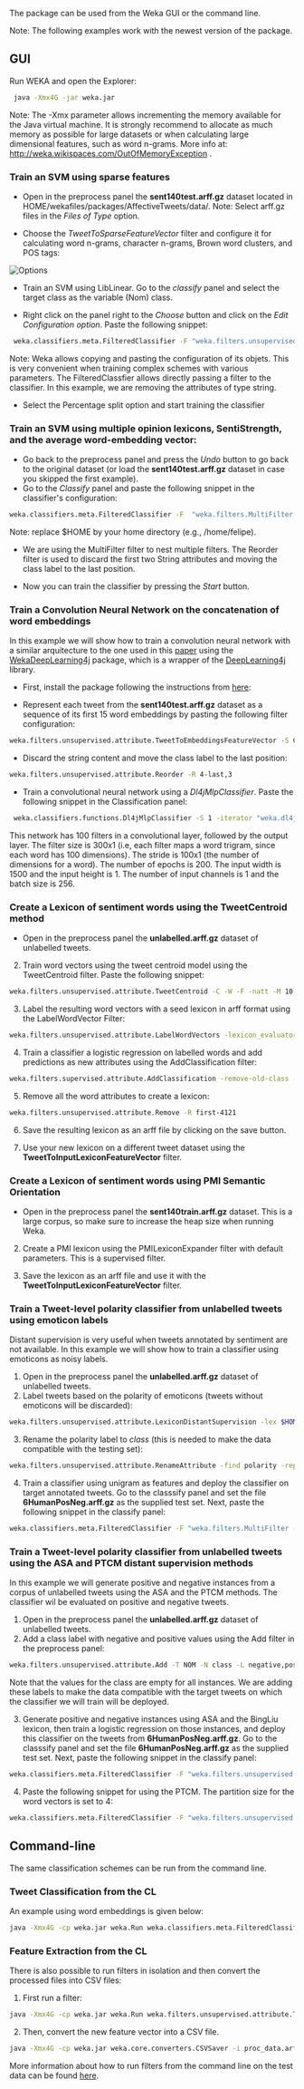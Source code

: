 

The package can be used from the Weka GUI or the command line.

Note: The following examples work with the newest version of the package. 

## GUI 

Run WEKA and open the Explorer:  
```bash
 java -Xmx4G -jar weka.jar 
```

Note: The -Xmx parameter allows incrementing the memory available for the Java virtual machine. It is strongly recommend to allocate as much memory as possible for large datasets or when calculating large dimensional features, such as word n-grams. More info at: http://weka.wikispaces.com/OutOfMemoryException .

### Train an SVM using sparse features

* Open in the preprocess panel the __sent140test.arff.gz__ dataset located in HOME/wekafiles/packages/AffectiveTweets/data/. Note: Select arff.gz files in the *Files of Type* option. 

* Choose the *TweetToSparseFeatureVector* filter and configure it for calculating word n-grams, character n-grams, Brown word clusters, and POS tags:


![Options](img/tweetToSparseOptions.png)


* Train an SVM using LibLinear. Go to the *classify* panel and select the target class as the variable (Nom) class. 
 
* Right click on the panel right to the *Choose* button and click on the *Edit Configuration option*. Paste the following snippet:
 
```bash
 weka.classifiers.meta.FilteredClassifier -F "weka.filters.unsupervised.attribute.RemoveType -T string" -W    weka.classifiers.functions.LibLINEAR -- -S 1 -C 1.0 -E 0.001 -B 1.0 -L 0.1 -I 1000
``` 

 Note: Weka allows copying and pasting the configuration of its objets. This is very convenient when training complex schemes with various parameters.  The FilteredClassfier allows directly  passing a filter to the classifier. In this example, we are removing the attributes of type string.
 
* Select the Percentage split option and start training the classifier 

### Train an SVM using multiple opinion lexicons, SentiStrength, and the average word-embedding vector:
* Go back to the preprocess panel and press the *Undo* button to go back to the original dataset (or load the __sent140test.arff.gz__ dataset in case you skipped the first example).
* Go to the *Classify* panel and paste the following snippet in the classifier's configuration:

```bash
weka.classifiers.meta.FilteredClassifier -F  "weka.filters.MultiFilter -F \"weka.filters.unsupervised.attribute.TweetToSentiStrengthFeatureVector -L $HOME/wekafiles/packages/AffectiveTweets/lexicons/SentiStrength/english -stemmer weka.core.stemmers.NullStemmer -stopwords-handler \\\"weka.core.stopwords.Null \\\" -I 1 -U -tokenizer \\\"weka.core.tokenizers.TweetNLPTokenizer \\\"\" -F \"weka.filters.unsupervised.attribute.TweetToLexiconFeatureVector -F -D -R -A -T -L -N -P -J -H -Q -stemmer weka.core.stemmers.NullStemmer -stopwords-handler \\\"weka.core.stopwords.Null \\\" -I 1 -U -tokenizer \\\"weka.core.tokenizers.TweetNLPTokenizer \\\"\" -F \"weka.filters.unsupervised.attribute.TweetToEmbeddingsFeatureVector -S AVERAGE_ACTION -embeddingHandler \\\"affective.core.CSVEmbeddingHandler -K $HOME/wekafiles/packages/AffectiveTweets/resources/w2v.twitter.edinburgh.100d.csv.gz -sep \\\\\\\"\\\\\\\\t\\\\\\\" -I last\\\" -K 15 -stemmer weka.core.stemmers.NullStemmer -stopwords-handler \\\"weka.core.stopwords.Null \\\" -I 1 -U -tokenizer \\\"weka.core.tokenizers.TweetNLPTokenizer \\\"\" -F \"weka.filters.unsupervised.attribute.Reorder -R 4-last,3\"" -W weka.classifiers.functions.LibLINEAR -- -S 1 -C 1.0 -E 0.001 -B 1.0 -L 0.1 -I 1000
```
 Note: replace $HOME by your home directory (e.g., /home/felipe). 

* We are using the MultiFilter filter to nest multiple filters.  The Reorder filter is used to discard the first two String attributes and moving the class label to the last position.

* Now you can train the classifier by pressing the *Start* button. 


### Train a Convolution Neural Network on the concatenation of word embeddings
In this example we will show how to train a convolution neural network with a similar arquitecture to the one used in this [paper](http://dl.acm.org/citation.cfm?doid=2766462.2767830) using the [WekaDeepLearning4j](https://deeplearning.cms.waikato.ac.nz/) package, which is a wrapper of the [DeepLearning4j](https://deeplearning4j.org/) library. 

* First, install the package following the instructions from [here](https://deeplearning.cms.waikato.ac.nz/install/):


* Represent each tweet from the __sent140test.arff.gz__  dataset as a sequence of its first 15 word embeddings by pasting the following filter configuration:

```bash
weka.filters.unsupervised.attribute.TweetToEmbeddingsFeatureVector -S CONCATENATE_ACTION -embeddingHandler "affective.core.CSVEmbeddingHandler -K $HOME/wekafiles/wekafiles/packages/AffectiveTweets/resources/w2v.twitter.edinburgh.100d.csv.gz -sep \"\\t\" -I last" -K 15 -stemmer weka.core.stemmers.NullStemmer -stopwords-handler "weka.core.stopwords.Null " -I 1 -U -tokenizer "weka.core.tokenizers.TweetNLPTokenizer "

```

* Discard the string content and move the class label to the last position:

```bash
weka.filters.unsupervised.attribute.Reorder -R 4-last,3
```

* Train a convolutional neural network using a *Dl4jMlpClassifier*. Paste the following snippet in the Classification panel: 

```bash
 weka.classifiers.functions.Dl4jMlpClassifier -S 1 -iterator "weka.dl4j.iterators.ConvolutionalInstancesIterator -height 1 -numChannels 1 -bs 256 -width 1500" -layers "weka.dl4j.layers.ConvolutionLayer -nFilters 100 -activation identity -adamMeanDecay 0.9 -adamVarDecay 0.999 -biasInit 1.0 -biasL1 0.0 -biasL2 0.0 -blr 0.01 -mode Truncate -cudnnAlgoMode PREFER_FASTEST -dist \"weka.dl4j.distribution.NormalDistribution -mean 0.001 -std 1.0\" -dropout 0.0 -epsilon 1.0E-6 -gradientNormalization None -gradNormThreshold 1.0 -kernelSizeX 300 -kernelSizeY 1 -L1 0.0 -L2 0.0 -name \"Convolution layer\" -lr 0.01 -momentum 0.9 -paddingX 0 -paddingY 0 -rho 0.0 -rmsDecay 0.95 -strideX 100 -strideY 1 -updater NESTEROVS -weightInit XAVIER" -layers "weka.dl4j.layers.OutputLayer -activation softmax -adamMeanDecay 0.9 -adamVarDecay 0.999 -biasInit 1.0 -biasL1 0.0 -biasL2 0.0 -blr 0.01 -dist \"weka.dl4j.distribution.NormalDistribution -mean 0.001 -std 1.0\" -dropout 0.0 -epsilon 1.0E-6 -gradientNormalization None -gradNormThreshold 1.0 -L1 0.0 -L2 0.0 -name \"Output layer\" -lr 0.01 -lossFn LossMCXENT() -momentum 0.9 -rho 0.0 -rmsDecay 0.95 -updater NESTEROVS -weightInit XAVIER" -logFile weka.log -numEpochs 200 -algorithm STOCHASTIC_GRADIENT_DESCENT
```


This network has 100 filters in a convolutional layer, followed by the output layer. The filter size is 300x1 (i.e, each filter maps a word trigram, since each word has 100 dimensions). The stride is 100x1 (the number of dimensions for a word). The number of epochs is 200. The input width is 1500 and the input height is 1. The number of input channels is 1 and the batch size is 256.


### Create a Lexicon of sentiment words using the TweetCentroid method

* Open in the preprocess panel the __unlabelled.arff.gz__ dataset of unlabelled tweets. 

2. Train word vectors using the tweet centroid model using the TweetCentroid filter. Paste the following snippet:

```bash
weka.filters.unsupervised.attribute.TweetCentroid -C -W -F -natt -M 10 -N 10 -H $HOME/wekafiles/packages/AffectiveTweets/resources/50mpaths2.txt.gz -stemmer weka.core.stemmers.NullStemmer -stopwords-handler "weka.core.stopwords.Null " -I 1 -U -tokenizer "weka.core.tokenizers.TweetNLPTokenizer "


```

3. Label the resulting word vectors with a seed lexicon in arff format using the LabelWordVector Filter:

```bash
weka.filters.unsupervised.attribute.LabelWordVectors -lexicon_evaluator "affective.core.ArffLexiconWordLabeller -lexiconFile $HOME/wekafiles/packages/AffectiveTweets/lexicons/arff_lexicons/metaLexEmo.arff -B MetaLexEmo -A 1 -lex-stemmer weka.core.stemmers.NullStemmer" -U -I last
```

4. Train a classifier a logistic regression on labelled words and add predictions as new attributes using the AddClassification filter:

```bash
weka.filters.supervised.attribute.AddClassification -remove-old-class -distribution -W "weka.classifiers.meta.FilteredClassifier -F \"weka.filters.unsupervised.attribute.RemoveType -T string\" -W weka.classifiers.functions.LibLINEAR -- -S 7 -C 1.0 -E 0.001 -B 1.0 -P -L 0.1 -I 1000"
```

5. Remove all the word attributes to create a lexicon:

```bash
weka.filters.unsupervised.attribute.Remove -R first-4121
```

6. Save the resulting lexicon as an arff file by clicking on the save button.

7. Use your new lexicon on a different tweet dataset using the __TweetToInputLexiconFeatureVector__ filter.



### Create a Lexicon of sentiment words using PMI Semantic Orientation
* Open in the preprocess panel the __sent140train.arff.gz__ dataset. This is a large corpus, so make sure to increase the heap size when running Weka.

2. Create a PMI lexicon using the PMILexiconExpander filter with default parameters. This is a supervised filter.

3. Save the lexicon as an arff file and use it with the __TweetToInputLexiconFeatureVector__ filter.


### Train a Tweet-level polarity classifier from unlabelled tweets using emoticon labels

Distant supervision is very useful when tweets annotated by sentiment are not available. In this example we will show how to train a classifier using emoticons as noisy labels.

1. Open in the preprocess panel the __unlabelled.arff.gz__ dataset of unlabelled tweets. 
2. Label tweets based on the polarity of emoticons (tweets without emoticons will be discarded):

```bash
weka.filters.unsupervised.attribute.LexiconDistantSupervision -lex $HOME/wekafiles/packages/AffectiveTweets/lexicons/arff_lexicons/emoticons.arff -polatt polarity -negval negative -posval positive -removeMatchingWord -I 1 -tokenizer "weka.core.tokenizers.TweetNLPTokenizer " 
```
3. Rename the polarity label to *class* (this is needed to make the data compatible with the testing set):

```bash
weka.filters.unsupervised.attribute.RenameAttribute -find polarity -replace class -R last
```

4. Train a classifier using unigram as features and deploy the classifier on target annotated tweets. Go to the classsify panel and set the file __6HumanPosNeg.arff.gz__ as the supplied test set. Next, paste the following snippet in the classify panel:


```bash
weka.classifiers.meta.FilteredClassifier -F "weka.filters.MultiFilter -F \"weka.filters.unsupervised.attribute.TweetToSparseFeatureVector -E 5 -D 3 -I 0 -F -M 0 -G 0 -taggerFile $HOME/wekafiles/packages/AffectiveTweets/resources/model.20120919 -wordClustFile $HOME/wekafiles/packages/AffectiveTweets/resources/50mpaths2.txt.gz -Q 1 -stemmer weka.core.stemmers.NullStemmer -stopwords-handler \\\"weka.core.stopwords.Null \\\" -I 1 -U -tokenizer \\\"weka.core.tokenizers.TweetNLPTokenizer \\\"\" -F \"weka.filters.unsupervised.attribute.Reorder -R 3-last,2\"" -W weka.classifiers.functions.LibLINEAR -- -S 7 -C 1.0 -E 0.001 -B 1.0 -P -L 0.1 -I 1000
```

### Train a Tweet-level polarity classifier from unlabelled tweets using the ASA and PTCM distant supervision methods

In this example we will generate positive and negative instances from a corpus of unlabelled tweets using the ASA and the PTCM methods. The classifier wil be evaluated on positive and negative tweets.

1. Open in the preprocess panel the __unlabelled.arff.gz__ dataset of unlabelled tweets. 
2. Add a class label with negative and positive values using the Add filter in the preprocess panel:

```bash
weka.filters.unsupervised.attribute.Add -T NOM -N class -L negative,positive -C last
```
Note that the values for the class are empty for all instances. We are adding these labels to make the data compatible with the target tweets on which the classifier we will train will be deployed.


3. Generate positive and negative instances using ASA and the BingLiu lexicon, then train a logistic regression on those instances, and deploy this classifier on the tweets from __6HumanPosNeg.arff.gz__. Go to the classsify panel and set the file __6HumanPosNeg.arff.gz__ as the supplied test set. Next, paste the following snippet in the classify panel:
 
```bash
weka.classifiers.meta.FilteredClassifier -F "weka.filters.unsupervised.attribute.ASA -C -W -lex $HOME/wekafiles/packages/AffectiveTweets/lexicons/arff_lexicons/BingLiu.arff -M 10 -nneg 1000 -npos 1000 -polatt polarity -negval negative -posval positive -R 1 -A 10 -H $HOME/wekafiles/packages/AffectiveTweets/resources/50mpaths2.txt.gz -stemmer weka.core.stemmers.NullStemmer -stopwords-handler \"weka.core.stopwords.Null \" -I 1 -U -tokenizer \"weka.core.tokenizers.TweetNLPTokenizer \"" -W weka.classifiers.functions.LibLINEAR -- -S 7 -C 1.0 -E 0.001 -B 1.0 -P -L 0.1 -I 1000
```

4. Paste the following snippet for using the PTCM. The partition size for the word vectors is set to 4: 

```bash
weka.classifiers.meta.FilteredClassifier -F "weka.filters.unsupervised.attribute.PTCM -C -W -lex $HOME/wekafiles/packages/AffectiveTweets/lexicons/arff_lexicons/BingLiu.arff -M 4 -N 4 -A 10 -H /Users/admin/wekafiles/packages/AffectiveTweets/resources/50mpaths2.txt.gz -stemmer weka.core.stemmers.NullStemmer -stopwords-handler \"weka.core.stopwords.Null \" -I 1 -U -tokenizer \"weka.core.tokenizers.TweetNLPTokenizer \"" -W weka.classifiers.functions.LibLINEAR -- -S 7 -C 1.0 -E 0.001 -B 1.0 -P -L 0.1 -I 1000
```

## Command-line 

The same classification schemes can be run from the command line. 

### Tweet Classification from the CL
An example using word embeddings is given below:

```bash
java -Xmx4G -cp weka.jar weka.Run weka.classifiers.meta.FilteredClassifier  -t $HOME/wekafiles/packages/AffectiveTweets/data/sent140test.arff.gz -split-percentage 66 -F  "weka.filters.MultiFilter -F \"weka.filters.unsupervised.attribute.TweetToSentiStrengthFeatureVector -L $HOME/wekafiles/packages/AffectiveTweets/lexicons/SentiStrength/english -stemmer weka.core.stemmers.NullStemmer -stopwords-handler \\\"weka.core.stopwords.Null \\\" -I 1 -U -tokenizer \\\"weka.core.tokenizers.TweetNLPTokenizer \\\"\" -F \"weka.filters.unsupervised.attribute.TweetToLexiconFeatureVector -F -D -R -A -T -L -N -P -J -H -Q -stemmer weka.core.stemmers.NullStemmer -stopwords-handler \\\"weka.core.stopwords.Null \\\" -I 1 -U -tokenizer \\\"weka.core.tokenizers.TweetNLPTokenizer \\\"\" -F \"weka.filters.unsupervised.attribute.TweetToEmbeddingsFeatureVector -S AVERAGE_ACTION -embeddingHandler \\\"affective.core.CSVEmbeddingHandler -K $HOME/wekafiles/packages/AffectiveTweets/resources/w2v.twitter.edinburgh.100d.csv.gz -sep \\\\\\\"\\\\\\\\t\\\\\\\" -I last\\\" -K 15 -stemmer weka.core.stemmers.NullStemmer -stopwords-handler \\\"weka.core.stopwords.Null \\\" -I 1 -U -tokenizer \\\"weka.core.tokenizers.TweetNLPTokenizer \\\"\" -F \"weka.filters.unsupervised.attribute.Reorder -R 4-last,3\"" -W weka.classifiers.functions.LibLINEAR -- -S 1 -C 1.0 -E 0.001 -B 1.0 -L 0.1 -I 1000
```

### Feature Extraction from the CL
There is also possible to run filters in isolation and then convert the processed files into CSV files:

1. First run a filter:
```bash
java -Xmx4G -cp weka.jar weka.Run weka.filters.unsupervised.attribute.TweetToInputLexiconFeatureVector  -i  $HOME/wekafiles/packages/AffectiveTweets/data/sent140test.arff.gz -o proc_data.arff -lexicon_evaluator "affective.core.ArffLexiconEvaluator -lexiconFile /Users/admin/wekafiles/packages/AffectiveTweets/lexicons/arff_lexicons/NRC-AffectIntensity-Lexicon.arff -B NRC-Affect-Intensity -A 1 -lex-stemmer weka.core.stemmers.NullStemmer" -stemmer weka.core.stemmers.NullStemmer -stopwords-handler "weka.core.stopwords.Null " -I 1 -U -tokenizer "weka.core.tokenizers.TweetNLPTokenizer "
```

2. Then, convert the new feature vector into a CSV file.
```bash
java -Xmx4G -cp weka.jar weka.core.converters.CSVSaver -i proc_data.arff -o proc_data.csv 
```

More information about how to run filters from the command line on the test data can be found [here](https://weka.wikispaces.com/Batch+filtering).


